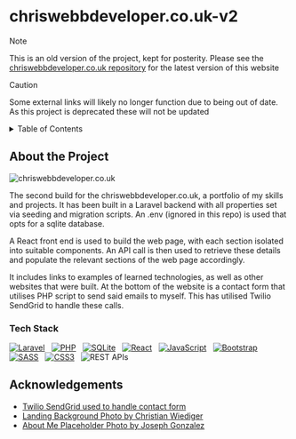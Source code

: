 # chriswebbdeveloper.co.uk-v2

> [!NOTE]
> This is an old version of the project, kept for posterity. Please see the [chriswebbdeveloper.co.uk repository](https://github.com/ChrisWebbDeveloper/chriswebbdeveloper.co.uk) for the latest version of this website

> [!CAUTION]
> Some external links will likely no longer function due to being out of date. As this project is deprecated these will not be updated

<details>
    <summary>Table of Contents</summary>
    <ul>
        <li>
            <a href="#about-the-project">About the Project</a>
            <ul>
                <li><a href="#tech-stack">Tech Stack</a></li>
            </ul>
        </li>
        <li><a href="#acknowledgements">Acknowledgements</a></li>
    </ul>
</details>


## About the Project
![chriswebbdeveloper.co.uk](https://github.com/ChrisWebbDeveloper/chriswebbdeveloper.co.uk-v2/assets/19428849/306bff21-6296-4b18-9c8f-a1fb33b3861b)

The second build for the chriswebbdeveloper.co.uk, a portfolio of my skills and projects. It has been built in a Laravel backend with all properties set via seeding and migration scripts. An .env (ignored in this repo) is used that opts for a sqlite database.

A React front end is used to build the web page, with each section isolated into suitable components. An API call is then used to retrieve these details and populate the relevant sections of the web page accordingly.

It includes links to examples of learned technologies, as well as other websites that were built. At the bottom of the website is a contact form that utilises PHP script to send said emails to myself. This has utilised Twilio SendGrid to handle these calls.

### Tech Stack
[![Laravel](https://img.shields.io/badge/Laravel-f05340?style=for-the-badge&logo=laravel&logoColor=white)](https://laravel.com) &nbsp;
[![PHP](https://img.shields.io/badge/PHP-7A86B8?style=for-the-badge&logo=php&logoColor=white)](https://php.net) &nbsp;
[![SQLite](https://img.shields.io/badge/SQLite-044a64?style=for-the-badge&logo=sqlite)](https://sqlite.org) &nbsp;
[![React](https://img.shields.io/badge/React-282C34?style=for-the-badge&logo=react)](https://react.com) &nbsp;
[![JavaScript](https://img.shields.io/badge/JavaScript-EFD81D?style=for-the-badge&logo=javascript&logoColor=black)](https://developer.mozilla.org/en-US/docs/Web/JavaScript) &nbsp;
[![Bootstrap](https://img.shields.io/badge/Bootstrap-702CF5?style=for-the-badge&logo=bootstrap&logoColor=white)](https://getbootstrap.com/) &nbsp;
[![SASS](https://img.shields.io/badge/SASS-CF649A?style=for-the-badge&logo=sass&logoColor=white)](https://sass-lang.com/) &nbsp;
[![CSS3](https://img.shields.io/badge/CSS3-254BDD?style=for-the-badge&logo=css3)](https://w3.org/Style/CSS/Overview.en.html) &nbsp;
![REST APIs](https://img.shields.io/badge/REST%20APIs-444444?style=for-the-badge)


## Acknowledgements
- [Twilio SendGrid used to handle contact form](https://sendgrid.com)
- [Landing Background Photo by Christian Wiediger](https://unsplash.com/photos/closeup-photo-of-computer-keyboard-WkfDrhxDMC8)
- [About Me Placeholder Photo by Joseph Gonzalez](https://unsplash.com/photos/man-wearing-white-v-neck-shirt-iFgRcqHznqg)
